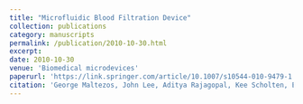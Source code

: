 ```yaml
---
title: "Microfluidic Blood Filtration Device"
collection: publications
category: manuscripts
permalink: /publication/2010-10-30.html
excerpt: 
date: 2010-10-30
venue: 'Biomedical microdevices'
paperurl: 'https://link.springer.com/article/10.1007/s10544-010-9479-1'
citation: 'George Maltezos, John Lee, Aditya Rajagopal, Kee Scholten, Emil Kartalov. (2010). &quot;Microfluidic blood filtration device.&quot; <i>Biomedical microdevices</i>. 13(1).'
---
```

<!--The contents above will be part of a list of publications, if the user clicks the link for the publication than the contents of section will be rendered as a full page, allowing you to provide more information about the paper for the reader. When publications are displayed as a single page, the contents of the above "citation" field will automatically be included below this section in a smaller font.-->

